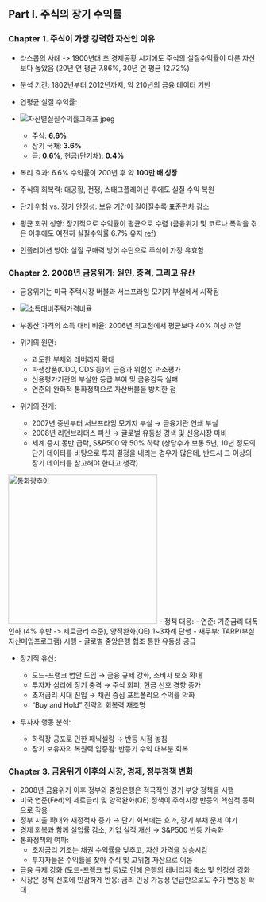 ## Part I. 주식의 장기 수익률

### Chapter 1. 주식이 가장 강력한 자산인 이유
- 라스콥의 사례 -> 1900년대 초 경제공황 시기에도 주식의 실질수익률이 다른 자산보다 높았음 (20년 연 평균 7.86%, 30년 연 평균 12.72%)
- 분석 기간: 1802년부터 2012년까지, 약 210년의 금융 데이터 기반
- 연평균 실질 수익률:

- ![자산별실질수익률그래프 jpeg](https://github.com/user-attachments/assets/e6cd6022-b923-44cd-8608-9ca6ade85c0a)
  - 주식: **6.6%**
  - 장기 국채: **3.6%**
  - 금: **0.6%**, 현금(단기채): **0.4%**

- 복리 효과: 6.6% 수익률이 200년 후 약 **100만 배 성장**
- 주식의 회복력: 대공황, 전쟁, 스태그플레이션 후에도 실질 수익 복원
- 단기 위험 vs. 장기 안정성: 보유 기간이 길어질수록 표준편차 감소

- 평균 회귀 성향: 장기적으로 수익률이 평균으로 수렴 (금융위기 및 코로나 폭락을 겪은 이후에도 여전히 실질수익률 6.7% 유지 [ref](https://www.wealthm.co.kr/news/articleView.html?idxno=10086))
- 인플레이션 방어: 실질 구매력 방어 수단으로 주식이 가장 유효함


### Chapter 2. 2008년 금융위기: 원인, 충격, 그리고 유산
- 금융위기는 미국 주택시장 버블과 서브프라임 모기지 부실에서 시작됨
- ![소득대비주택가격비율](https://github.com/user-attachments/assets/317c572b-d039-46c9-b756-5c8c2f786433)
- 부동산 가격의 소득 대비 비율: 2006년 최고점에서 평균보다 40% 이상 과열
- 위기의 원인:
  - 과도한 부채와 레버리지 확대
  - 파생상품(CDO, CDS 등)의 급증과 위험성 과소평가
  - 신용평가기관의 부실한 등급 부여 및 금융감독 실패
  - 연준의 완화적 통화정책으로 자산버블을 방치한 점

- 위기의 전개:
  - 2007년 중반부터 서브프라임 모기지 부실 → 금융기관 연쇄 부실
  - 2008년 리먼브라더스 파산 → 글로벌 유동성 경색 및 신용시장 마비
  - 세계 증시 동반 급락, S&P500 약 50% 하락
    (상당수가 보통 5년, 10년 정도의 단기 데이터를 바탕으로 투자 결정을 내리는 경우가 많은데, 반드시 그 이상의 장기 데이터를 참고해야 한다고 생각)
    
<img width="300" alt="통화량추이" src="https://github.com/user-attachments/assets/7ea2c1af-e430-445f-b377-5f9f15b7d2b2" />
- 정책 대응:
  - 연준: 기준금리 대폭 인하 (4% 후반 -> 제로금리 수준), 양적완화(QE) 1~3차례 단행
  - 재무부: TARP(부실자산매입프로그램) 시행
  - 글로벌 중앙은행 협조 통한 유동성 공급

- 장기적 유산:
  - 도드-프랭크 법안 도입 → 금융 규제 강화, 소비자 보호 확대
  - 투자자 심리에 장기 충격 → 주식 회피, 현금 선호 경향 증가
  - 초저금리 시대 진입 → 채권 중심 포트폴리오 수익률 악화
  - “Buy and Hold” 전략의 회복력 재조명

- 투자자 행동 분석:
  - 하락장 공포로 인한 패닉셀링 → 반등 시점 놓침
  - 장기 보유자의 복원력 입증됨: 반등기 수익 대부분 회복
 

### Chapter 3. 금융위기 이후의 시장, 경제, 정부정책 변화
- 2008년 금융위기 이후 정부와 중앙은행은 적극적인 경기 부양 정책을 시행
- 미국 연준(Fed)의 제로금리 및 양적완화(QE) 정책이 주식시장 반등의 핵심적 동력으로 작용
- 정부 지출 확대와 재정적자 증가 → 단기 회복에는 효과, 장기 부채 문제 야기
- 경제 회복과 함께 실업률 감소, 기업 실적 개선 → S&P500 반등 가속화
- 통화정책의 여파:
  - 초저금리 기조는 채권 수익률을 낮추고, 자산 가격을 상승시킴
  - 투자자들은 수익률을 찾아 주식 및 고위험 자산으로 이동
- 금융 규제 강화 (도드-프랭크 법 등)로 인해 은행의 레버리지 축소 및 안정성 강화
- 시장은 정책 신호에 민감하게 반응: 금리 인상 가능성 언급만으로도 주가 변동성 확대



